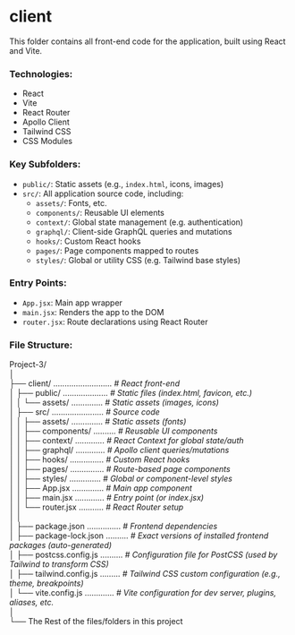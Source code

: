 # client
This folder contains all front-end code for the application, built using React and Vite.

### Technologies:
- React
- Vite
- React Router
- Apollo Client
- Tailwind CSS
- CSS Modules

### Key Subfolders:
- `public/`: Static assets (e.g., `index.html`, icons, images)
- `src/`: All application source code, including:
  - `assets/`: Fonts, etc.
  - `components/`: Reusable UI elements
  - `context/`: Global state management (e.g. authentication)
  - `graphql/`: Client-side GraphQL queries and mutations
  - `hooks/`: Custom React hooks
  - `pages/`: Page components mapped to routes
  - `styles/`: Global or utility CSS (e.g. Tailwind base styles)               

### Entry Points:
- `App.jsx`: Main app wrapper
- `main.jsx`: Renders the app to the DOM
- `router.jsx`: Route declarations using React Router

### File Structure:

Project-3/  
│  
├── client/ .......................... *# React front-end*    
│     ├── public/ .................... *# Static files (index.html, favicon, etc.)*    
│     │     └── assets/ .............. *# Static assets (images, icons)*    
│     ├── src/ ....................... *# Source code*    
│     │     ├── assets/ .............. *# Static assets (fonts)*    
│     │     ├── components/ .......... *# Reusable UI components*    
│     │     ├── context/ ............. *# React Context for global state/auth*    
│     │     ├── graphql/ ............. *# Apollo client queries/mutations*    
│     │     ├── hooks/ ............... *# Custom React hooks*    
│     │     ├── pages/ ............... *# Route-based page components*    
│     │     ├── styles/ .............. *# Global or component-level styles*    
│     │     ├── App.jsx .............. *# Main app component*    
│     │     ├── main.jsx ............. *# Entry point (or index.jsx)*    
│     │     └── router.jsx ........... *# React Router setup*    
│     │  
│     ├── package.json ............... *# Frontend dependencies*    
│     ├── package-lock.json .......... *# Exact versions of installed frontend packages (auto-generated)*    
│     ├── postcss.config.js .......... *# Configuration file for PostCSS (used by Tailwind to transform CSS)*    
│     ├── tailwind.config.js ......... *# Tailwind CSS custom configuration (e.g., theme, breakpoints)*   
│     └── vite.config.js ............. *# Vite configuration for dev server, plugins, aliases, etc.*    
│  
└── The Rest of the files/folders in this project
   
